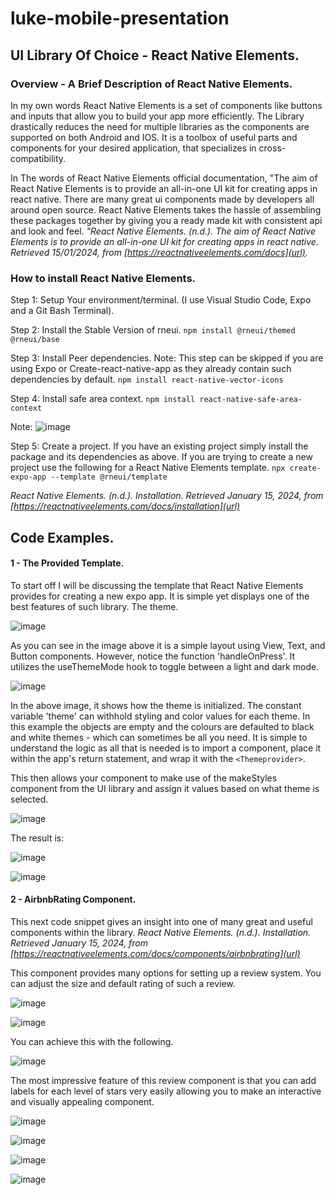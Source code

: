 # luke-mobile-presentation

## UI Library Of Choice - React Native Elements.

### Overview - A Brief Description of React Native Elements.
In my own words React Native Elements is a set of components like buttons and inputs that allow you to build your app more efficiently.
The Library drastically reduces the need for multiple libraries as the components are supported on both Android and IOS.
It is a toolbox of useful parts and components for your desired application, that specializes in cross-compatibility.

In The words of React Native Elements official documentation, "The aim of React Native Elements is to provide an all-in-one UI kit for creating apps in react native.
There are many great ui components made by developers all around open source. React Native Elements takes the hassle of assembling these packages together by giving
you a ready made kit with consistent api and look and feel. *"React Native Elements. (n.d.). The aim of React Native Elements is to provide an all-in-one UI kit for creating apps in react native.
Retrieved 15/01/2024, from [https://reactnativeelements.com/docs](url).*

### How to install React Native Elements.
Step 1: Setup Your environment/terminal. (I use Visual Studio Code, Expo and a Git Bash Terminal).

Step 2: Install the Stable Version of rneui.
``` npm install @rneui/themed @rneui/base ```

Step 3: Install Peer dependencies. Note: This step can be skipped if you are using Expo or Create-react-native-app
as they already contain such dependencies by default.
``` npm install react-native-vector-icons ``` 

Step 4: Install safe area context.
``` npm install react-native-safe-area-context ```

Note: ![image](https://github.com/lukepickard18/luke-mobile-presentation/assets/83677419/9de49f92-ce8e-42a4-b224-0909debd103d)

Step 5: Create a project. If you have an existing project simply install the package and its dependencies as above.
If you are trying to create a new project use the following for a React Native Elements template.
``` npx create-expo-app --template @rneui/template ``` 

*React Native Elements. (n.d.). Installation. Retrieved January 15, 2024, from [https://reactnativeelements.com/docs/installation](url)*

## Code Examples.

#### 1 - The Provided Template.
To start off I will be discussing the template that React Native Elements provides for creating a new expo app.
It is simple yet displays one of the best features of such library. The theme.

![image](https://github.com/lukepickard18/luke-mobile-presentation/assets/83677419/00fa910a-44bb-4247-8e6b-61004a5c02c3)

As you can see in the image above it is a simple layout using View, Text, and Button components. However, notice the function
'handleOnPress'. It utilizes the useThemeMode hook to toggle between a light and dark mode.

![image](https://github.com/lukepickard18/luke-mobile-presentation/assets/83677419/c82a2e76-dbe6-4275-bd40-e24ea1283a4c)

In the above image, it shows how the theme is initialized. The constant variable 'theme' can withhold styling and color values for each theme.
In this example the objects are empty and the colours are defaulted to black and white themes - which can sometimes be all you need.
It is simple to understand the logic as all that is needed is to import a component, place it within the app's return statement, and wrap it with the ``` <Themeprovider> ```.

This then allows your component to make use of the makeStyles component from the UI library and assign it values based on what theme is selected.

![image](https://github.com/lukepickard18/luke-mobile-presentation/assets/83677419/72d35e77-69f8-4e81-81a4-f307515d9ed9)

The result is:

![image](https://github.com/lukepickard18/luke-mobile-presentation/assets/83677419/b413fd3e-e2fb-405b-8d1c-f24aa3e1ba02)

![image](https://github.com/lukepickard18/luke-mobile-presentation/assets/83677419/b7ba0cf7-e42b-4fd4-8ad6-5c5835e0c7cb)

#### 2 - AirbnbRating Component.
This next code snippet gives an insight into one of many great and useful components within the library.
*React Native Elements. (n.d.). Installation. Retrieved January 15, 2024, from [https://reactnativeelements.com/docs/components/airbnbrating](url)*

This component provides many options for setting up a review system. You can adjust the size and default rating of such a review.

![image](https://github.com/lukepickard18/luke-mobile-presentation/assets/83677419/63c4b6b1-3f5d-4fa4-9f55-8e3ca658f7d1)

![image](https://github.com/lukepickard18/luke-mobile-presentation/assets/83677419/b07d52fb-a93a-480f-8254-4a33a2c793a7)

You can achieve this with the following.

![image](https://github.com/lukepickard18/luke-mobile-presentation/assets/83677419/2954c668-e828-495f-827b-f56e820c4942)

The most impressive feature of this review component is that you can add labels for each level of stars very easily
allowing you to make an interactive and visually appealing component.

![image](https://github.com/lukepickard18/luke-mobile-presentation/assets/83677419/60b837e6-5dbc-4fa7-b44d-cb214bdb3bc3)

![image](https://github.com/lukepickard18/luke-mobile-presentation/assets/83677419/d2c7a0dd-20d2-4aa4-94db-eed266cef45f)

![image](https://github.com/lukepickard18/luke-mobile-presentation/assets/83677419/e775479a-0423-4b09-879e-544002aa93a9)

![image](https://github.com/lukepickard18/luke-mobile-presentation/assets/83677419/e2245179-0efd-4e6a-9416-6c61ae78b551)







